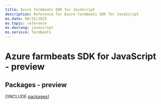 ```yaml
---
title: Azure farmbeats SDK for JavaScript
description: Reference for Azure farmbeats SDK for JavaScript
ms.date: 08/15/2025
ms.topic: reference
ms.devlang: javascript
ms.service: farmbeats
---
```

# Azure farmbeats SDK for JavaScript - preview
## Packages - preview
[!INCLUDE [packages](farmbeats-index.md)]